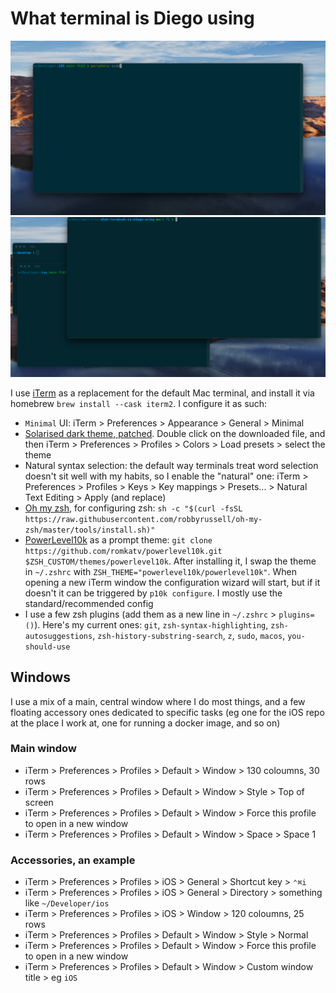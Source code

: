 # What terminal is Diego using

![How my terminal looks](assets/terminal.png)
![Multiple terminal windows](assets/terminal-multiple.png)

I use [iTerm](https://iterm2.com/) as a replacement for the default Mac terminal, and install it via homebrew `brew install --cask iterm2`. I configure it as such:

* `Minimal` UI: iTerm > Preferences > Appearance > General > Minimal
* [Solarised dark theme, patched](https://raw.githubusercontent.com/mbadolato/iTerm2-Color-Schemes/master/schemes/Solarized%20Dark%20-%20Patched.itermcolors). Double click on the downloaded file, and then iTerm > Preferences > Profiles > Colors > Load presets > select the theme
* Natural syntax selection: the default way terminals treat word selection doesn't sit well with my habits, so I enable the "natural" one: iTerm > Preferences > Profiles > Keys > Key mappings > Presets... > Natural Text Editing > Apply (and replace) 
* [Oh my zsh](https://github.com/ohmyzsh/ohmyzsh), for configuring zsh: `sh -c "$(curl -fsSL https://raw.githubusercontent.com/robbyrussell/oh-my-zsh/master/tools/install.sh)"`
* [PowerLevel10k](https://github.com/romkatv/powerlevel10k?tab=readme-ov-file#oh-my-zsh) as a prompt theme: `git clone https://github.com/romkatv/powerlevel10k.git $ZSH_CUSTOM/themes/powerlevel10k`. After installing it, I swap the theme in `~/.zshrc` with `ZSH_THEME="powerlevel10k/powerlevel10k"`. When opening a new iTerm window the configuration wizard will start, but if it doesn't it can be triggered by `p10k configure`. I mostly use the standard/recommended config
* I use a few zsh plugins (add them as a new line in `~/.zshrc` > `plugins=()`). Here's my current ones: `git`, `zsh-syntax-highlighting`, `zsh-autosuggestions`, `zsh-history-substring-search`, `z`, `sudo`, `macos`, `you-should-use`

## Windows

I use a mix of a main, central window where I do most things, and a few floating accessory ones dedicated to specific tasks (eg one for the iOS repo at the place I work at, one for running a docker image, and so on)

### Main window

* iTerm > Preferences > Profiles > Default > Window > 130 coloumns, 30 rows
* iTerm > Preferences > Profiles > Default > Window > Style > Top of screen
* iTerm > Preferences > Profiles > Default > Window > Force this profile to open in a new window
* iTerm > Preferences > Profiles > Default > Window > Space > Space 1

### Accessories, an example

* iTerm > Preferences > Profiles > iOS > General > Shortcut key > `⌃⌘i`
* iTerm > Preferences > Profiles > iOS > General > Directory > something like `~/Developer/ios`
* iTerm > Preferences > Profiles > iOS > Window > 120 coloumns, 25 rows
* iTerm > Preferences > Profiles > Default > Window > Style > Normal
* iTerm > Preferences > Profiles > Default > Window > Force this profile to open in a new window
* iTerm > Preferences > Profiles > Default > Window > Custom window title > eg `iOS`
